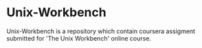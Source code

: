 # Unix-Workbench
 Unix-Workbench is a repository which contain coursera assigment submitted for 'The Unix Workbench'  online course.
